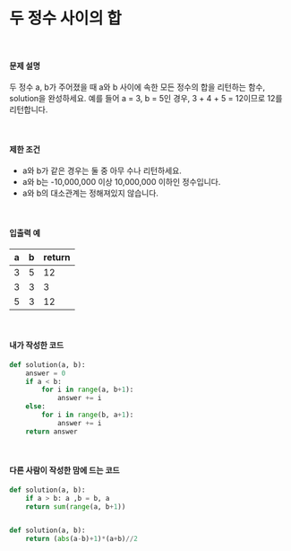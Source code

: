 # 두 정수 사이의 합

<br/>

#### 문제 설명

두 정수 a, b가 주어졌을 때 a와 b 사이에 속한 모든 정수의 합을 리턴하는 함수, solution을 완성하세요.
예를 들어 a = 3, b = 5인 경우, 3 + 4 + 5 = 12이므로 12를 리턴합니다.

<br/>

#### 제한 조건

- a와 b가 같은 경우는 둘 중 아무 수나 리턴하세요.
- a와 b는 -10,000,000 이상 10,000,000 이하인 정수입니다.
- a와 b의 대소관계는 정해져있지 않습니다.

<br/>

#### 입출력 예

| a    | b    | return |
| ---- | ---- | ------ |
| 3    | 5    | 12     |
| 3    | 3    | 3      |
| 5    | 3    | 12     |

<br/>

#### 내가 작성한 코드

```python
def solution(a, b):
    answer = 0
    if a < b:
        for i in range(a, b+1):
            answer += i
    else:
        for i in range(b, a+1):
            answer += i
    return answer
```

<br/>

#### 다른 사람이 작성한 맘에 드는 코드

```python
def solution(a, b):
    if a > b: a ,b = b, a
    return sum(range(a, b+1))


def solution(a, b):
    return (abs(a-b)+1)*(a+b)//2
```

<br/>


